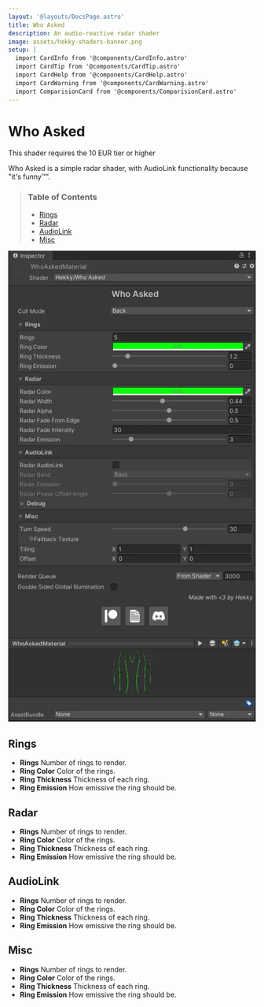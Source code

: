 ```yaml
---
layout: '@layouts/DocsPage.astro'
title: Who Asked
description: An audio-reactive radar shader
image: assets/hekky-shaders-banner.png
setup: | 
  import CardInfo from '@components/CardInfo.astro'
  import CardTip from '@components/CardTip.astro'
  import CardHelp from '@components/CardHelp.astro'
  import CardWarning from '@components/CardWarning.astro'
  import ComparisionCard from '@components/ComparisionCard.astro'
---
```

# Who Asked

<CardInfo title="Patreon only">
	This shader requires the 10 EUR tier or higher
</CardInfo>

Who Asked is a simple radar shader, with AudioLink functionality because "it's funny&trade;".

> ### Table of Contents
> 
> - [Rings](#rings)
> - [Radar](#radar)
> - [AudioLink](#audiolink)
> - [Misc](#misc)

![Shader Inspector](/en/whoasked_shader_inspector_full.webp)

## Rings

- **Rings** Number of rings to render.
- **Ring Color** Color of the rings.
- **Ring Thickness** Thickness of each ring.
- **Ring Emission** How emissive the ring should be.

## Radar

- **Rings** Number of rings to render.
- **Ring Color** Color of the rings.
- **Ring Thickness** Thickness of each ring.
- **Ring Emission** How emissive the ring should be.

## AudioLink

- **Rings** Number of rings to render.
- **Ring Color** Color of the rings.
- **Ring Thickness** Thickness of each ring.
- **Ring Emission** How emissive the ring should be.

## Misc

- **Rings** Number of rings to render.
- **Ring Color** Color of the rings.
- **Ring Thickness** Thickness of each ring.
- **Ring Emission** How emissive the ring should be.